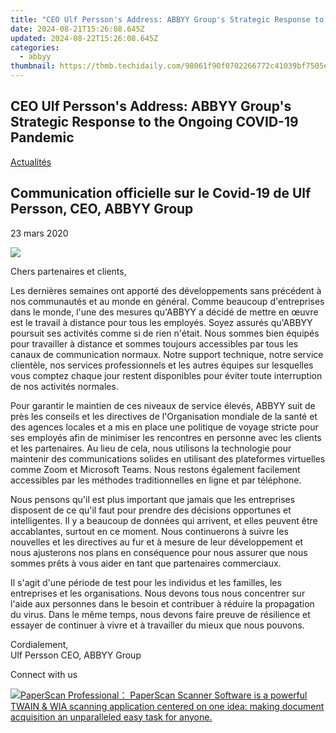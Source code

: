 ```yaml
---
title: "CEO Ulf Persson's Address: ABBYY Group's Strategic Response to the Ongoing COVID-19 Pandemic"
date: 2024-08-21T15:26:08.645Z
updated: 2024-08-22T15:26:08.645Z
categories:
  - abbyy
thumbnail: https://thmb.techidaily.com/98061f90f0702266772c41039bf7505ea26afb88709675b4845f86d9c07123c1.jpg
---
```


## CEO Ulf Persson's Address: ABBYY Group's Strategic Response to the Ongoing COVID-19 Pandemic

[Actualités](https://tools.techidaily.com/abbyy/products/)

## Communication officielle sur le Covid-19 de Ulf Persson, CEO, ABBYY Group

23 mars 2020

![](https://content.abbyy.com/-/media/project/abbyy/abbyy/branchtemplates/shutterstock_1272462163_1296-x-729.jpg?h=729&iar=0&w=1296)

Chers partenaires et clients,

Les dernières semaines ont apporté des développements sans précédent à nos communautés et au monde en général. Comme beaucoup d'entreprises dans le monde, l'une des mesures qu'ABBYY a décidé de mettre en œuvre est le travail à distance pour tous les employés. Soyez assurés qu'ABBYY poursuit ses activités comme si de rien n'était. Nous sommes bien équipés pour travailler à distance et sommes toujours accessibles par tous les canaux de communication normaux. Notre support technique, notre service clientèle, nos services professionnels et les autres équipes sur lesquelles vous comptez chaque jour restent disponibles pour éviter toute interruption de nos activités normales.

Pour garantir le maintien de ces niveaux de service élevés, ABBYY suit de près les conseils et les directives de l'Organisation mondiale de la santé et des agences locales et a mis en place une politique de voyage stricte pour ses employés afin de minimiser les rencontres en personne avec les clients et les partenaires. Au lieu de cela, nous utilisons la technologie pour maintenir des communications solides en utilisant des plateformes virtuelles comme Zoom et Microsoft Teams. Nous restons également facilement accessibles par les méthodes traditionnelles en ligne et par téléphone.

Nous pensons qu'il est plus important que jamais que les entreprises disposent de ce qu'il faut pour prendre des décisions opportunes et intelligentes. Il y a beaucoup de données qui arrivent, et elles peuvent être accablantes, surtout en ce moment. Nous continuerons à suivre les nouvelles et les directives au fur et à mesure de leur développement et nous ajusterons nos plans en conséquence pour nous assurer que nous sommes prêts à vous aider en tant que partenaires commerciaux.

Il s'agit d'une période de test pour les individus et les familles, les entreprises et les organisations. Nous devons tous nous concentrer sur l'aide aux personnes dans le besoin et contribuer à réduire la propagation du virus. Dans le même temps, nous devons faire preuve de résilience et essayer de continuer à vivre et à travailler du mieux que nous pouvons.

Cordialement,  
Ulf Persson CEO, ABBYY Group

Connect with us

<ins class="adsbygoogle"
     style="display:block"
     data-ad-format="autorelaxed"
     data-ad-client="ca-pub-7571918770474297"
     data-ad-slot="1223367746"></ins>



<ins class="adsbygoogle"
     style="display:block"
     data-ad-client="ca-pub-7571918770474297"
     data-ad-slot="8358498916"
     data-ad-format="auto"
     data-full-width-responsive="true"></ins>

<!-- affiliate ads begin -->
<a href="https://secure.2checkout.com/order/checkout.php?PRODS=37540879&QTY=1&AFFILIATE=108875&CART=1"><img src="https://paperscan.orpalis.com/img/content/You_prefer_to_use.png" border="0">PaperScan Professional： PaperScan Scanner Software is a powerful TWAIN & WIA scanning application centered on one idea: making document acquisition an unparalleled easy task for anyone.</a>
<!-- affiliate ads end -->